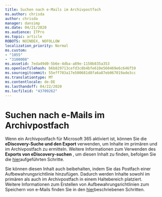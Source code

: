 ```yaml
---
title: Suchen nach e-Mails im Archivpostfach
ms.author: chrisda
author: chrisda
manager: dansimp
ms.date: 04/21/2020
ms.audience: ITPro
ms.topic: article
ROBOTS: NOINDEX, NOFOLLOW
localization_priority: Normal
ms.custom:
- "1055"
- "3100008"
ms.assetid: 7eda49d0-5b6e-4dba-a89e-1150b835a353
ms.openlocfilehash: b6b829713cefd3c8b4bfe610e560469e6c646f59
ms.sourcegitcommit: 55eff703a17e500681d8fa6a87eb067019ade3cc
ms.translationtype: MT
ms.contentlocale: de-DE
ms.lasthandoff: 04/22/2020
ms.locfileid: "43709262"
---
```

# <a name="search-for-email-in-the-archive-mailbox"></a>Suchen nach e-Mails im Archivpostfach

Wenn ein Archivpostfach für Microsoft 365 aktiviert ist, können Sie die **eDiscovery-Suche und den Export** verwenden, um Inhalte im primären und im Archivpostfach zu ermitteln. Weitere Informationen zum Verwenden des **Exports von eDiscovery-suchen** , um diesen Inhalt zu finden, befolgen Sie die [hier](https://docs.microsoft.com/office365/securitycompliance/export-search-results)aufgeführten Schritte.
  
Sie können diesen Inhalt auch beibehalten, indem Sie das Postfach einer Aufbewahrungsrichtlinie hinzufügen. Dadurch werden Inhalte sowohl im primären als auch im Archivpostfach in einem Haltebereich platziert. Weitere Informationen zum Erstellen von Aufbewahrungsrichtlinien zum Speichern von e-Mails finden Sie in den [hier](https://docs.microsoft.com/Office365/securitycompliance/retention-policies)beschriebenen Schritten.
  